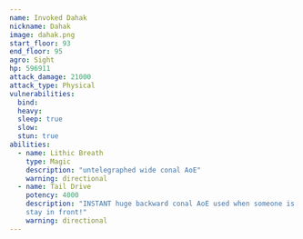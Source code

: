 ```yaml
---
name: Invoked Dahak
nickname: Dahak
image: dahak.png
start_floor: 93
end_floor: 95
agro: Sight
hp: 596911
attack_damage: 21000
attack_type: Physical
vulnerabilities:
  bind: 
  heavy: 
  sleep: true
  slow: 
  stun: true
abilities:
  - name: Lithic Breath
    type: Magic
    description: "untelegraphed wide conal AoE"
    warning: directional
  - name: Tail Drive
    potency: 4000
    description: "INSTANT huge backward conal AoE used when someone is behind -
    stay in front!"
    warning: directional
---
```


